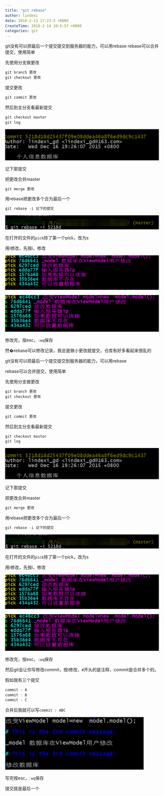 ```yaml
---
title: "git rebase"
author: lindexi
date: 2018-2-13 17:23:3 +0800
CreateTime: 2018-2-14 10:5:57 +0800
categories: git
---
```


git没有可以把最后一个提交提交到服务器的能力，可以用rebase
rebase可以合并提交，使用简单

<!--more-->



<div id="toc"></div>

先使用分支做更改

```csharp
git branch 更改
git checkout 更改
```

提交更改

```csharp
git commit 更改
```

然后到主分支看最新提交

```csharp
git checkout master
git log
```

![这里写图片描述](image/20151226155916257.jpg)

记下那提交

把更改合并master

```csharp
git merge 更改
```

用rebase把更改多个合为最后一个

```csharp
git rebase -i 记下的提交
```

![这里写图片描述](image/20151226160007835.jpg)

在打开的文件的`pick`除了第一个pick，改为s

用i修改，先按i，修改

![这里写图片描述](image/20151226160057537.jpg)

![这里写图片描述](image/20151226160137293.jpg)

修改完，按esc，`:wq`保存

然�rebase可以修改记录，我总是做小更改就提交，仓库有好多看起来很乱的

git没有可以把最后一个提交提交到服务器的能力，可以用rebase

rebase可以合并提交，使用简单

<!--more-->

<div id="toc"></div>

先使用分支做更改

```csharp
git branch 更改
git checkout 更改
```

提交更改

```csharp
git commit 更改
```

然后到主分支看最新提交

```csharp
git checkout master
git log
```

![这里写图片描述](image/20151226155916257.jpg)

记下那提交

把更改合并master

```csharp
git merge 更改
```

用rebase把更改多个合为最后一个

```csharp
git rebase -i 记下的提交
```

![这里写图片描述](image/20151226160007835.jpg)

在打开的文件的`pick`除了第一个pick，改为s

用i修改，先按i，修改

![这里写图片描述](image/20151226160057537.jpg)

![这里写图片描述](image/20151226160137293.jpg)

修改完，按esc，`:wq`保存

然后git会让你写修改commit，按i修改，`#`开头的是注释，commit是合并多个的。

假如我有三个提交
		

```csharp
commit : A
commit : B
commit : C

```

合并后我就可以写`commit : ABC`

![这里写图片描述](image/20151226160608688.jpg)

写完按esc，`：wq`保存

提交就是最后一个






